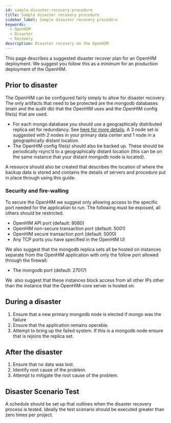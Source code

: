 ```yaml
---
id: sample-disaster-recovery-procedure
title: Sample disaster recovery procedure
sidebar_label: Sample disaster recovery procedure
keywords:
  - OpenHIM
  - Disaster
  - Recovery
description: Disaster recovery on the OpenHIM
---
```


This page describes a suggested disaster recover plan for an OpenHIM deployment. We suggest you follow this as a minimum for an production deployment of the OpenHIM.

## Prior to disaster

The OpenHIM can be configured fairly simply to allow for disaster recovery. The only artifacts that need to be protected are the mongodb databases (main and the audit db) that the OpenHIM uses and the OpenHIM config file(s) that are used.

- For each mongo database you should use a geographically distributed replica set for redundancy. See [here for more details](http://docs.mongodb.org/manual/tutorial/deploy-geographically-distributed-replica-set/). A 3 node set is suggested with 2 nodes in your primary data center and 1 node in a geographically distant location.
- The OpenHIM config file(s) should also be backed up. These should be periodically rsync’d to a geographically distant location (this can be on the same instance that your distant mongodb node is located).

A resource should also be created that describes the location of where the backup data is stored and contains the details of servers and procedure put in place through using this guide.

### Security and fire-walling

To secure the OpenHIM we suggest only allowing access to the specific port needed for the application to run. The following must be exposed, all others should be restricted.

- OpenHIM API port (default: 8080)
- OpenHIM non-secure transaction port (default: 5001)
- OpenHIM secure transaction port (default: 5000)
- Any TCP ports you have specified in the OpenHIM UI

We also suggest that the mongodb replica sets all be hosted on instances separate from the OpenHIM application with only the follow port allowed through the firewall:

- The mongodb port (default: 27017)

We  also suggest that these instances block access from all other IPs other than the instance that the OpenHIM-core server is hosted on.

## During a disaster

1. Ensure that a new primary mongodb node is elected if mongo was the failure
1. Ensure that the application remains operable.
1. Attempt to bring up the failed system. If this is a mongodb node ensure that is rejoins the replica set.

## After the disaster

1. Ensure that no data was lost.
1. Identify root cause of the problem.
1. Attempt to mitigate the root cause of the problem.

## Disaster Scenario Test

A schedule should be set up that outlines when the disaster recovery process is tested. Ideally the test scenario should be executed greater than zero times per project.
